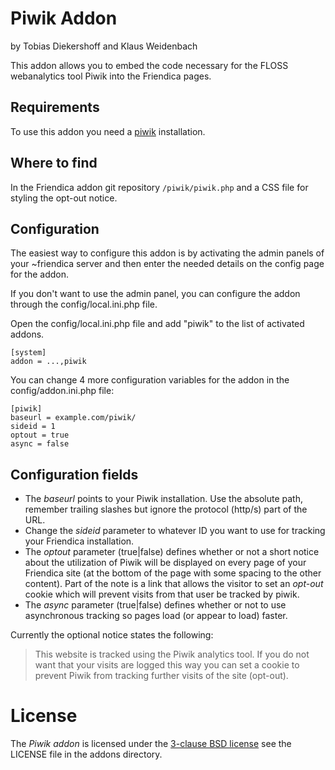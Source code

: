 Piwik Addon
============

by Tobias Diekershoff and Klaus Weidenbach

This addon allows you to embed the code necessary for the FLOSS webanalytics tool Piwik into the Friendica pages.

Requirements
------------

To use this addon you need a [piwik](http://piwik.org/) installation.

Where to find
-------------

In the Friendica addon git repository `/piwik/piwik.php` and a CSS file for styling the opt-out notice.

Configuration
-------------

The easiest way to configure this addon is by activating the admin panels of your ~friendica server and then enter the needed details on the config page for the addon.

If you don't want to use the admin panel, you can configure the addon through the config/local.ini.php file.

Open the config/local.ini.php file and add "piwik" to the list of activated addons.

    [system]
    addon = ...,piwik

You can change 4 more configuration variables for the addon in the config/addon.ini.php file:

    [piwik]
    baseurl = example.com/piwik/
    sideid = 1
    optout = true
    async = false

Configuration fields
---------------------

* The *baseurl* points to your Piwik installation. Use the absolute path, remember trailing slashes but ignore the protocol (http/s) part of the URL.
* Change the *sideid* parameter to whatever ID you want to use for tracking your Friendica installation.
* The *optout* parameter (true|false) defines whether or not a short notice about the utilization of Piwik will be displayed on every page of your Friendica site (at the bottom of the page with some spacing to the
other content). Part of the note is a link that allows the visitor to set an _opt-out_ cookie which will prevent visits from that user be tracked by piwik.
* The *async* parameter (true|false) defines whether or not to use asynchronous tracking so pages load (or appear to load) faster.

Currently the optional notice states the following:

>    This website is tracked using the Piwik analytics tool. If you do not want that your visits are logged this way you can set a cookie to prevent Piwik from tracking further visits of the site (opt-out).

License
=======

The _Piwik addon_ is licensed under the [3-clause BSD license][3] see the LICENSE file in the addons directory.

[3]: http://opensource.org/licenses/BSD-3-Clause
